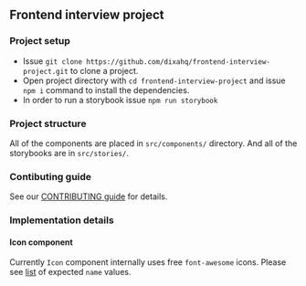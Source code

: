 ## Frontend interview project

### Project setup
- Issue `git clone https://github.com/dixahq/frontend-interview-project.git` to clone a project.
- Open project directory with `cd frontend-interview-project` and issue `npm i` command to install the dependencies.
- In order to run a storybook issue `npm run storybook`

### Project structure
All of the components are placed in `src/components/` directory. And all of the storybooks are in `src/stories/`.

### Contibuting guide
See our [CONTRIBUTING guide](https://github.com/dixahq/frontend-interview-project/blob/master/CONTRIBUTING.md) for details.

### Implementation details

#### Icon component
Currently `Icon` component internally uses free `font-awesome` icons. Please see [list](https://fontawesome.com/icons?m=free) of expected `name` values.
